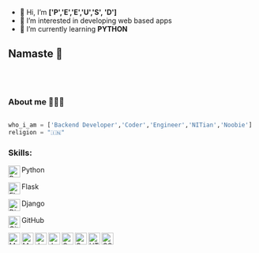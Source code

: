 - 👋 Hi, I’m **['P','E','E','U','S',  'D']**
- 👀 I’m interested in developing web based apps
- 🌱 I’m currently learning **PYTHON**

## Namaste 👋





</br>
</br>




### About me 🙋🏻‍♂️
```python

who_i_am = ['Backend Developer','Coder','Engineer','NITian','Noobie']
religion = "🇮🇳"
```


### Skills:

<img align="left" alt="Python" width="24px" src="https://cdn.jsdelivr.net/npm/simple-icons@3.2.0/icons/python.svg" />
<figcaption>Python</figcaption></br>
<img align="left" alt="Flask" width="24px" src="https://cdn.jsdelivr.net/npm/simple-icons@3.2.0/icons/flask.svg" />
<figcaption>Flask</figcaption></br>
<img align="left" alt="Django" width="24px" src="https://cdn.jsdelivr.net/npm/simple-icons@3.2.0/icons/django.svg" />
<figcaption>Django</figcaption></br>
<img align="left" alt="GitHub" width="24px" src="https://cdn.jsdelivr.net/npm/simple-icons@3.2.0/icons/github.svg" />
<figcaption>GitHub</figcaption></br>
<img align="left" alt="MongoDB" width="24px" src="https://cdn.jsdelivr.net/npm/simple-icons@3.2.0/icons/mongodb.svg" />
<img align="left" alt="MySQL" width="24px" src="https://cdn.jsdelivr.net/npm/simple-icons@3.2.0/icons/mysql.svg" />
<img align="left" alt="JavaScript" width="24px" src="https://cdn.jsdelivr.net/npm/simple-icons@3.2.0/icons/javascript.svg" />
<img align="left" alt="Java" width="24px" src="https://cdn.jsdelivr.net/npm/simple-icons@3.2.0/icons/java.svg" />
<img align="left" alt="C" width="24px" src="https://cdn.jsdelivr.net/npm/simple-icons@3.2.0/icons/c.svg" />
<img align="left" alt="C++" width="24px" src="https://cdn.jsdelivr.net/npm/simple-icons@3.2.0/icons/cplusplus.svg" />
<img align="left" alt="HTML" width="24px" src="https://cdn.jsdelivr.net/npm/simple-icons@3.2.0/icons/html5.svg" />
<img align="left" alt="CSS" width="24px" src="https://cdn.jsdelivr.net/npm/simple-icons@3.2.0/icons/css3.svg" />
</br>
</br>


